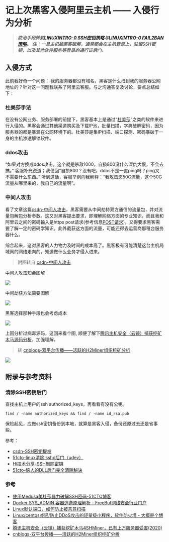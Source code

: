 # 记上次黑客入侵阿里云主机 —— 入侵行为分析

> ***防治手段转到[LINUXINTRO-0 SSH密钥策略](/LINUXINTRO-0.md)与[LINUXINTRO-0 FAIL2BAN策略](/LINUXINTRO-1.md)。***
> ***注：一旦主机被黑客破解，通常都会在主机登录上，驻留SSH密钥，以及其他软件服务等登录的通行证后门。***

## 入侵方式

此前我好奇一个问题： 我的服务器都没有域名，黑客是什么扫到我的服务器公网地址的？针对这一问题我联系了阿里云客服。与之沟通答复及讨论，要点总结如下：

### 杜美莎手法

在没有公网业务、服务部署的前提下，黑客基本上是通过“[杜美莎](http://foofus.net/goons/jmk/medusa/medusa.html)”之类的软件来进行入侵的。黑客会通过其他渠道购买及下载IP池，批量扫描，字典破解密码，因为服务器的都是暴漏在公网环境下的。杜美莎是集IP扫描、端口探测、密码暴破于一身的主机渗透解锁软件。

### ddos攻击

“如果对方换成ddos攻击，这个就是杀敌1000，自损800没什么深仇大恨，不会去搞。” 客服补充说道；我便回“自损800？没有吧，ddos不是一直ping吗？ping又不需要什么东西。” 听到这话，客服举例向我解释：“我攻击您50G流量，这个50G流量从哪里来的，我自己的流量啊”。

### 中间人攻击

看了文章这篇[csdn-中间人攻击](https://blog.csdn.net/holen_/article/details/122839940)，黑客需要从中间劫持双方通信的流量包，并对流量包解包分析参数。这又对黑客提出要求，即理解网络方面的专业知识，而且我和阿里云之间的密码输入是https post请求(参考信息[POST请求](https://blog.csdn.net/weixin_41040445/article/details/115260390))，又得要求黑客需要了解一定的密码学知识。此外截获这方面的流量，可能还得去运营商那租台服务器什么。

综合起来，这对黑客的人力物力及时间的成本高了。黑客极有可能清楚这台主机局域网的网络走向的，知道做什么业务才侵入进来。

> 附图转自 [csdn-中间人攻击](https://blog.csdn.net/holen_/article/details/122839940) 

中间人攻击知会图解

![ ](https://cdn.jsdelivr.net/gh/hoochanlon/ihs-simple/AQUICK/csdn-zjrgj-sy.png)

中间劫获方法简要图解

![ ](https://cdn.jsdelivr.net/gh/hoochanlon/ihs-simple/AQUICK/csdn-zjrgj-arp.png)

黑客选择那种手段也会考虑成本

![ ](https://cdn.jsdelivr.net/gh/hoochanlon/ihs-simple/AQUICK/catch2023-02-11%2023.24.56.png)

上回分析过病毒源码，这回来看个图, 顺便了解下[腾讯主机安全（云镜）捕获挖矿木马源码分析](https://s.tencent.com/research/report/1181.html)，加强理解。

> 转 [cnblogs-双平台传播——活跃的H2Miner组织挖矿分析](https://www.cnblogs.com/bonelee/p/16378059.html)

![ ](https://cdn.jsdelivr.net/gh/hoochanlon/ihs-simple/AQUICK/c-3-1.jpg)


## 附录与参考资料

### 清除SSH密钥后门

查找主机上用户的ssh authorized_keys，再看看有没有公钥。

``` 
find / -name authorized_keys && find / -name id_rsa.pub
```


保险起见，应做ssh密钥备份到本地，就算是黑客入侵，备份还原过去还是省事些。


参考：

* [csdn-SSH密钥提权](https://blog.csdn.net/qq_37407863/article/details/125574878)
* [51cto-linux清除.sshd后门（udev）](https://blog.51cto.com/u_11742478/2050463)
* [Hi技术分享-SSH删除密钥](https://www.hi917.com/detail/282.html)
* [51cto-恼人的DLL后门完全清除秘诀 ](https://blog.51cto.com/xiong/13226?articleABtest=0)



### 参考

* [使用Medusa美杜莎暴力破解SSH密码-51CTO博客](https://blog.51cto.com/u_15766933/5630258)
* [Docker SYS_ADMIN 容器逃逸原理解析 - FreeBuf网络安全行业门户](https://www.freebuf.com/vuls/264843.html)
* [Linux默认端口，如何防止被恶意扫描](https://www.bilibili.com/read/cv6200341)
* [Linux/centos减轻/防止DDoS攻击的轻量级小程序，软件防火墙 - 大概是个博客](https://dagai.net/archives/893)
* [腾讯主机安全（云镜）捕获挖矿木马4SHMiner，已有上万服务器受害(2020)](https://s.tencent.com/research/report/1181.html)
* [cnblogs-双平台传播——活跃的H2Miner组织挖矿分析](https://www.cnblogs.com/bonelee/p/16378059.html)

